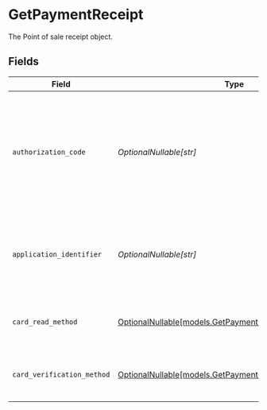 # GetPaymentReceipt

The Point of sale receipt object.


## Fields

| Field                                                                                                      | Type                                                                                                       | Required                                                                                                   | Description                                                                                                | Example                                                                                                    |
| ---------------------------------------------------------------------------------------------------------- | ---------------------------------------------------------------------------------------------------------- | ---------------------------------------------------------------------------------------------------------- | ---------------------------------------------------------------------------------------------------------- | ---------------------------------------------------------------------------------------------------------- |
| `authorization_code`                                                                                       | *OptionalNullable[str]*                                                                                    | :heavy_minus_sign:                                                                                         | A unique code provided by the cardholder’s bank to confirm that the transaction was successfully approved. | ...                                                                                                        |
| `application_identifier`                                                                                   | *OptionalNullable[str]*                                                                                    | :heavy_minus_sign:                                                                                         | The unique number that identifies a specific payment application on a chip card.                           | ...                                                                                                        |
| `card_read_method`                                                                                         | [OptionalNullable[models.GetPaymentCardReadMethod]](../models/getpaymentcardreadmethod.md)                 | :heavy_minus_sign:                                                                                         | The method by which the card was read by the terminal.                                                     | contactless                                                                                                |
| `card_verification_method`                                                                                 | [OptionalNullable[models.GetPaymentCardVerificationMethod]](../models/getpaymentcardverificationmethod.md) | :heavy_minus_sign:                                                                                         | The method used to verify the cardholder's identity.                                                       | no-cvm-required                                                                                            |